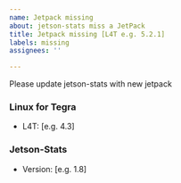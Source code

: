 ```yaml
---
name: Jetpack missing
about: jetson-stats miss a JetPack
title: Jetpack missing [L4T e.g. 5.2.1]
labels: missing
assignees: ''

---
```


Please update jetson-stats with new jetpack
<!-- Complete all fields -->
### Linux for Tegra

- L4T: [e.g. 4.3]

### Jetson-Stats
<!-- Use jtop -v -->
- Version: [e.g. 1.8]
